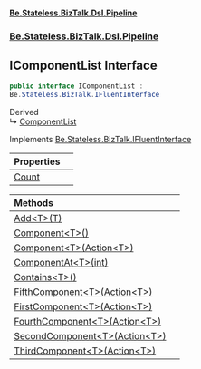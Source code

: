 #### [Be.Stateless.BizTalk.Dsl.Pipeline](README.md 'README')
### [Be.Stateless.BizTalk.Dsl.Pipeline](Be.Stateless.BizTalk.Dsl.Pipeline.md 'Be.Stateless.BizTalk.Dsl.Pipeline')

## IComponentList Interface

```csharp
public interface IComponentList :
Be.Stateless.BizTalk.IFluentInterface
```

Derived  
&#8627; [ComponentList](ComponentList.md 'Be.Stateless.BizTalk.Dsl.Pipeline.ComponentList')

Implements [Be.Stateless.BizTalk.IFluentInterface](https://docs.microsoft.com/en-us/dotnet/api/Be.Stateless.BizTalk.IFluentInterface 'Be.Stateless.BizTalk.IFluentInterface')

| Properties | |
| :--- | :--- |
| [Count](IComponentList.Count.md 'Be.Stateless.BizTalk.Dsl.Pipeline.IComponentList.Count') | |

| Methods | |
| :--- | :--- |
| [Add&lt;T&gt;(T)](IComponentList.Add_T_(T).md 'Be.Stateless.BizTalk.Dsl.Pipeline.IComponentList.Add<T>(T)') | |
| [Component&lt;T&gt;()](IComponentList.Component_T_().md 'Be.Stateless.BizTalk.Dsl.Pipeline.IComponentList.Component<T>()') | |
| [Component&lt;T&gt;(Action&lt;T&gt;)](IComponentList.Component_T_(Action_T_).md 'Be.Stateless.BizTalk.Dsl.Pipeline.IComponentList.Component<T>(System.Action<T>)') | |
| [ComponentAt&lt;T&gt;(int)](IComponentList.ComponentAt_T_(int).md 'Be.Stateless.BizTalk.Dsl.Pipeline.IComponentList.ComponentAt<T>(int)') | |
| [Contains&lt;T&gt;()](IComponentList.Contains_T_().md 'Be.Stateless.BizTalk.Dsl.Pipeline.IComponentList.Contains<T>()') | |
| [FifthComponent&lt;T&gt;(Action&lt;T&gt;)](IComponentList.FifthComponent_T_(Action_T_).md 'Be.Stateless.BizTalk.Dsl.Pipeline.IComponentList.FifthComponent<T>(System.Action<T>)') | |
| [FirstComponent&lt;T&gt;(Action&lt;T&gt;)](IComponentList.FirstComponent_T_(Action_T_).md 'Be.Stateless.BizTalk.Dsl.Pipeline.IComponentList.FirstComponent<T>(System.Action<T>)') | |
| [FourthComponent&lt;T&gt;(Action&lt;T&gt;)](IComponentList.FourthComponent_T_(Action_T_).md 'Be.Stateless.BizTalk.Dsl.Pipeline.IComponentList.FourthComponent<T>(System.Action<T>)') | |
| [SecondComponent&lt;T&gt;(Action&lt;T&gt;)](IComponentList.SecondComponent_T_(Action_T_).md 'Be.Stateless.BizTalk.Dsl.Pipeline.IComponentList.SecondComponent<T>(System.Action<T>)') | |
| [ThirdComponent&lt;T&gt;(Action&lt;T&gt;)](IComponentList.ThirdComponent_T_(Action_T_).md 'Be.Stateless.BizTalk.Dsl.Pipeline.IComponentList.ThirdComponent<T>(System.Action<T>)') | |
